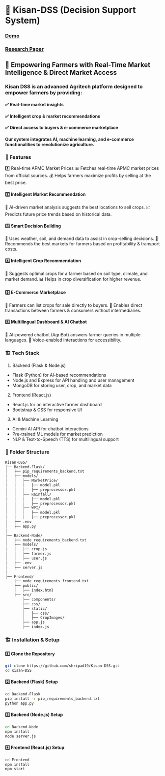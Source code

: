 # 🌾 Kisan-DSS (Decision Support System)

### [Demo](https://youtu.be/TGfO0_ERgDQ)

### [Research Paper](https://internationalpubls.com/index.php/cana/article/view/762)

## 🚀 Empowering Farmers with Real-Time Market Intelligence & Direct Market Access

### Kisan DSS is an advanced Agritech platform designed to empower farmers by providing:
#### ✅ Real-time market insights
#### ✅ Intelligent crop & market recommendations
#### ✅ Direct access to buyers & e-commerce marketplace

#### Our system integrates AI, machine learning, and e-commerce functionalities to revolutionize agriculture.

### 📌 Features
1️⃣ Real-time APMC Market Prices
📊 Fetches real-time APMC market prices from official sources.
💰 Helps farmers maximize profits by selling at the best price.

#### 2️⃣ Intelligent Market Recommendation
🧠 AI-driven market analysis suggests the best locations to sell crops.
📈 Predicts future price trends based on historical data.

#### 3️⃣ Smart Decision Building
📡 Uses weather, soil, and demand data to assist in crop-selling decisions.
📍 Recommends the best markets for farmers based on profitability & transport costs.

#### 4️⃣ Intelligent Crop Recommendation
🌱 Suggests optimal crops for a farmer based on soil type, climate, and market demand.
📊 Helps in crop diversification for higher revenue.

#### 5️⃣ E-Commerce Marketplace
🛒 Farmers can list crops for sale directly to buyers.
🤝 Enables direct transactions between farmers & consumers without intermediaries.

#### 6️⃣ Multilingual Dashboard & AI Chatbot
💬 AI-powered chatbot (AgriBot) answers farmer queries in multiple languages.
🎤 Voice-enabled interactions for accessibility.

### 🏗️ Tech Stack
1. Backend (Flask & Node.js)
- Flask (Python) for AI-based recommendations
- Node.js and Express for API handling and user management
- MongoDB for storing user, crop, and market data
2. Frontend (React.js)
- React.js for an interactive farmer dashboard
- Bootstrap & CSS for responsive UI
3. AI & Machine Learning
- Gemini AI API for chatbot interactions
- Pre-trained ML models for market prediction
- NLP & Text-to-Speech (TTS) for multilingual support
  
### 📂 Folder Structure
```bash
Kisan-DSS/
│── Backend-Flask/
│   ├── pip_requirements_backend.txt
│   ├── models/
│   │   ├── MarketPrice/
│   │   │   ├── model.pkl
│   │   │   ├── preprocessor.pkl
│   │   ├── Rainfall/
│   │   │   ├── model.pkl
│   │   │   ├── preprocessor.pkl
│   │   ├── WPI/
│   │   │   ├── model.pkl
│   │   │   ├── preprocessor.pkl
│   ├── .env
│   ├── app.py
│
│── Backend-Node/
│   ├── node_requirements_backend.txt
│   ├── models/
│   │   ├── crop.js
│   │   ├── farmer.js
│   │   ├── user.js
│   ├── .env
│   ├── server.js
│
│── Frontend/
    ├── node_requirements_frontend.txt
    ├── public/
    │   ├── index.html
    ├── src/
        ├── components/
        ├── css/
        ├── static/
        │   ├── css/
        │   ├── CropImages/
        ├── app.js
        ├── index.js


```
### 🏗️ Installation & Setup
#### 1️⃣ Clone the Repository
```bash
git clone https://github.com/shripad19/Kisan-DSS.git
cd Kisan-DSS
```

#### 2️⃣ Backend (Flask) Setup
```bash
cd Backend-Flask
pip install -r pip_requirements_backend.txt
python app.py
```
#### 3️⃣ Backend (Node.js) Setup
```bash
cd Backend-Node
npm install
node server.js
```
#### 4️⃣ Frontend (React.js) Setup
```bash
cd Frontend
npm install
npm start
```

